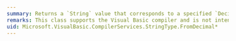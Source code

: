```yaml
---
summary: Returns a `String` value that corresponds to a specified `Decimal` and optional number format information.
remarks: This class supports the Visual Basic compiler and is not intended to be used directly from your code.
uid: Microsoft.VisualBasic.CompilerServices.StringType.FromDecimal*
---
```

